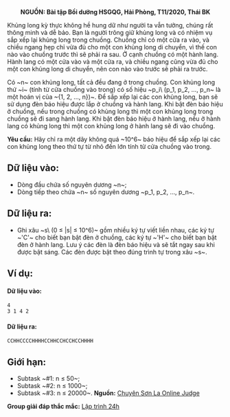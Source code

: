 **<center>NGUỒN: Bài tập Bồi dưỡng HSGQG, Hải Phòng, T11/2020, Thái BK</center>**

Khủng long kỳ thực không hề hung dữ như người ta vẫn tưởng, chúng rất thông minh và dễ bảo. Bạn là người trông giữ khủng long và có nhiệm vụ sắp xếp lại khủng long trong chuồng. Chuồng chỉ có một cửa ra vào, và chiều ngang hẹp chỉ vừa đủ cho một con khủng long di chuyển, vì thế con nào vào chuồng trước thì sẽ phải ra sau. Ở cạnh chuồng có một hành lang. Hành lang có một cửa vào và một cửa ra, và chiều ngang cũng vừa đủ cho một con khủng long di chuyển, nên con nào vào trước sẽ phải ra trước.

Có ~n~ con khủng long, tất cả đều đang ở trong chuồng. Con khủng long thứ ~i~ (tính từ cửa chuồng vào trong) có số hiệu ~p_i\ (p_1, p_2, …, p_n~ là một hoán vị của ~\{1, 2, …, n\})~. Để sắp xếp lại các con khủng long, bạn sẽ sử dụng đèn báo hiệu được lắp ở chuồng và hành lang. Khi bật đèn báo hiệu ở chuồng, nếu trong chuồng có khủng long thì một con khủng long trong chuồng sẽ đi sang hành lang. Khi bật đèn báo hiệu ở hành lang, nếu ở hành lang có khủng long thì một con khủng long ở hành lang sẽ đi vào chuồng.

**Yêu cầu:** Hãy chỉ ra một dãy không quá ~10^6~ báo hiệu để sắp xếp lại các con khủng long theo thứ tự từ nhỏ đến lớn tính từ cửa chuồng vào trong.

## Dữ liệu vào:
- Dòng đầu chứa số nguyên dương ~n~;
- Dòng tiếp theo chứa ~n~ số nguyên dương ~p_1, p_2, …, p_n~.

## Dữ liệu ra:
- Ghi xâu ~s\ (0 ≤ |s| ≤ 10^6)~ gồm nhiều ký tự viết liền nhau, các ký tự ~'C'~ cho biết bạn bật đèn ở chuồng, các ký tự ~'H'~ cho biết bạn bật đèn ở hành lang. Lưu ý các đèn là đèn báo hiệu và sẽ tắt ngay sau khi được bật sáng. Các đèn được bật theo đúng trình tự trong xâu ~s~.

## Ví dụ:
#### Dữ liệu vào:
```
4
3 1 4 2
```

#### Dữ liệu ra:
```
CCHHCCCCHHHHCCHHCCHCCHCCHHHH
```

## Giới hạn:
- Subtask ~\#1: n ≤ 50~;
- Subtask ~\#2: n ≤ 1000~;
- Subtask ~\#3: n ≤ 20000~.
**Nguồn:** [Chuyên Sơn La Online Judge](http://csloj.ddns.net/)

**Group giải đáp thắc mắc:** [Lập trình 24h](https://www.facebook.com/groups/1386904321519984)